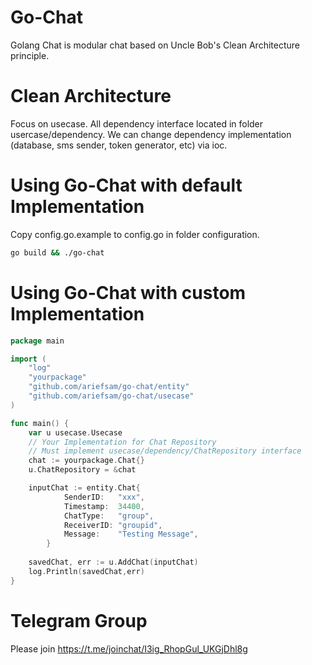 # Go-Chat
Golang Chat is modular chat based on Uncle Bob's Clean Architecture principle. 

# Clean Architecture
Focus on usecase. All dependency interface located in folder usercase/dependency. We can change dependency implementation (database, sms sender, token generator, etc) via ioc.

# Using Go-Chat with default Implementation
Copy config.go.example to config.go in folder configuration.
```bash
go build && ./go-chat
```

# Using Go-Chat with custom Implementation
```go
package main

import (
    "log"
    "yourpackage"
    "github.com/ariefsam/go-chat/entity"
	"github.com/ariefsam/go-chat/usecase"
)

func main() {
    var u usecase.Usecase
    // Your Implementation for Chat Repository
    // Must implement usecase/dependency/ChatRepository interface
    chat := yourpackage.Chat{}
    u.ChatRepository = &chat

    inputChat := entity.Chat{
            SenderID:   "xxx",
            Timestamp:  34400,
            ChatType:   "group",
            ReceiverID: "groupid",
            Message:    "Testing Message",
        }
        
    savedChat, err := u.AddChat(inputChat)
    log.Println(savedChat,err)
}
```

# Telegram Group
Please join https://t.me/joinchat/I3ig_RhopGul_UKGjDhl8g